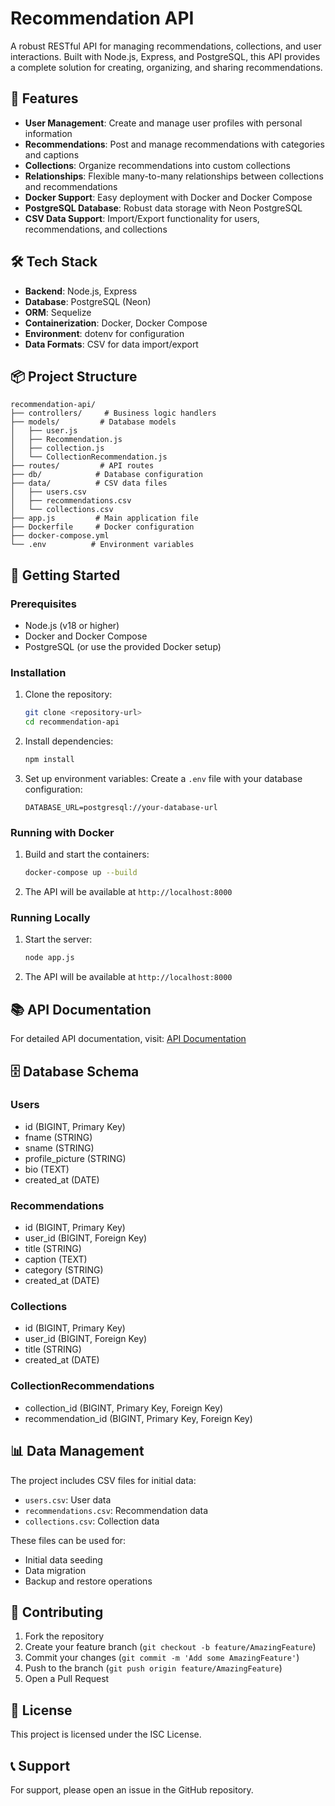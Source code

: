 # Recommendation API

A robust RESTful API for managing recommendations, collections, and user interactions. Built with Node.js, Express, and PostgreSQL, this API provides a complete solution for creating, organizing, and sharing recommendations.

## 🚀 Features

- **User Management**: Create and manage user profiles with personal information
- **Recommendations**: Post and manage recommendations with categories and captions
- **Collections**: Organize recommendations into custom collections
- **Relationships**: Flexible many-to-many relationships between collections and recommendations
- **Docker Support**: Easy deployment with Docker and Docker Compose
- **PostgreSQL Database**: Robust data storage with Neon PostgreSQL
- **CSV Data Support**: Import/Export functionality for users, recommendations, and collections

## 🛠️ Tech Stack

- **Backend**: Node.js, Express
- **Database**: PostgreSQL (Neon)
- **ORM**: Sequelize
- **Containerization**: Docker, Docker Compose
- **Environment**: dotenv for configuration
- **Data Formats**: CSV for data import/export

## 📦 Project Structure

```
recommendation-api/
├── controllers/     # Business logic handlers
├── models/         # Database models
│   ├── user.js
│   ├── Recommendation.js
│   ├── collection.js
│   └── CollectionRecommendation.js
├── routes/         # API routes
├── db/            # Database configuration
├── data/          # CSV data files
│   ├── users.csv
│   ├── recommendations.csv
│   └── collections.csv
├── app.js         # Main application file
├── Dockerfile     # Docker configuration
├── docker-compose.yml
└── .env          # Environment variables
```

## 🚀 Getting Started

### Prerequisites

- Node.js (v18 or higher)
- Docker and Docker Compose
- PostgreSQL (or use the provided Docker setup)

### Installation

1. Clone the repository:
   ```bash
   git clone <repository-url>
   cd recommendation-api
   ```

2. Install dependencies:
   ```bash
   npm install
   ```

3. Set up environment variables:
   Create a `.env` file with your database configuration:
   ```
   DATABASE_URL=postgresql://your-database-url
   ```

### Running with Docker

1. Build and start the containers:
   ```bash
   docker-compose up --build
   ```

2. The API will be available at `http://localhost:8000`

### Running Locally

1. Start the server:
   ```bash
   node app.js
   ```

2. The API will be available at `http://localhost:8000`

## 📚 API Documentation

For detailed API documentation, visit: [API Documentation](https://documenter.getpostman.com/view/23481716/2sB2cd5yL4)

## 🗄️ Database Schema

### Users
- id (BIGINT, Primary Key)
- fname (STRING)
- sname (STRING)
- profile_picture (STRING)
- bio (TEXT)
- created_at (DATE)

### Recommendations
- id (BIGINT, Primary Key)
- user_id (BIGINT, Foreign Key)
- title (STRING)
- caption (TEXT)
- category (STRING)
- created_at (DATE)

### Collections
- id (BIGINT, Primary Key)
- user_id (BIGINT, Foreign Key)
- title (STRING)
- created_at (DATE)

### CollectionRecommendations
- collection_id (BIGINT, Primary Key, Foreign Key)
- recommendation_id (BIGINT, Primary Key, Foreign Key)

## 📊 Data Management

The project includes CSV files for initial data:
- `users.csv`: User data
- `recommendations.csv`: Recommendation data
- `collections.csv`: Collection data

These files can be used for:
- Initial data seeding
- Data migration
- Backup and restore operations

## 🤝 Contributing

1. Fork the repository
2. Create your feature branch (`git checkout -b feature/AmazingFeature`)
3. Commit your changes (`git commit -m 'Add some AmazingFeature'`)
4. Push to the branch (`git push origin feature/AmazingFeature`)
5. Open a Pull Request

## 📝 License

This project is licensed under the ISC License.

## 📞 Support

For support, please open an issue in the GitHub repository.

